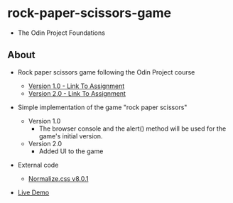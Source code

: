 # rock-paper-scissors-game

- The Odin Project Foundations

## About

- Rock paper scissors game following the Odin Project course

  - [Version 1.0 - Link To Assignment](https://www.theodinproject.com/lessons/foundations-rock-paper-scissors)
  - [Version 2.0 - Link To Assignment](https://www.theodinproject.com/lessons/foundations-revisiting-rock-paper-scissors)

- Simple implementation of the game "rock paper scissors"

  - Version 1.0
    - The browser console and the alert() method will be used for the game's initial version.
  - Version 2.0
    - Added UI to the game

- External code
  - [Normalize.css v8.0.1](https://necolas.github.io/normalize.css/)

- [Live Demo](https://cert-ready.github.io/rock-paper-scissors-game/)